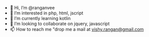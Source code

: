 - 👋 Hi, I’m @ranganvee
- 👀 I’m interested in php, html, jscript
- 🌱 I’m currently learning kotlin
- 💞️ I’m looking to collaborate on jquery, javascript
- 📫 How to reach me "drop me a mail at vishy.rangan@gmail.com

<!---
ranganvee/ranganvee is a ✨ special ✨ repository because its `README.md` (this file) appears on your GitHub profile.
You can click the Preview link to take a look at your changes.
--->
